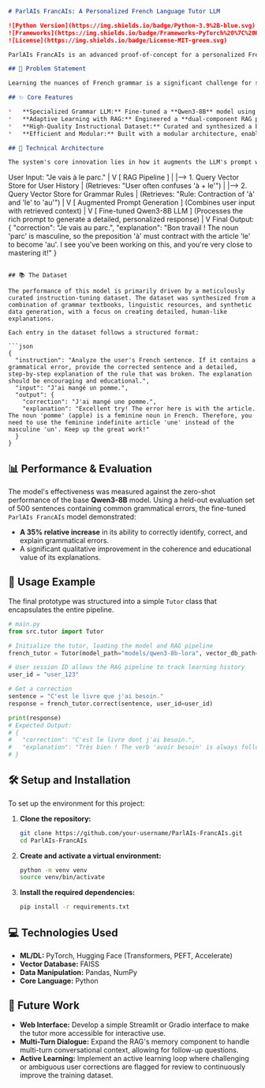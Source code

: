 ```markdown
# ParlAIs FrancAIs: A Personalized French Language Tutor LLM

![Python Version](https://img.shields.io/badge/Python-3.9%2B-blue.svg)
![Frameworks](https://img.shields.io/badge/Frameworks-PyTorch%20%7C%20Hugging%20Face-yellow.svg)
![License](https://img.shields.io/badge/License-MIT-green.svg)

ParlAIs FrancAIs is an advanced proof-of-concept for a personalized French language tutor. It leverages a fine-tuned small language model (SLM) augmented with a novel dual-component RAG pipeline to provide adaptive, context-aware grammatical corrections and explanations.

## 📝 Problem Statement

Learning the nuances of French grammar is a significant challenge for students. Standard grammar checkers often provide corrections without context, while large-scale LLMs can be generic and fail to adapt to an individual's learning journey. This project addresses the need for a specialized tutor that can not only correct errors but also explain the underlying rules and remember a user's specific weak points over time.

## ✨ Core Features

*   **Specialized Grammar LLM:** Fine-tuned a **Qwen3-8B** model using **LoRA** to specialize in explicit grammatical reasoning for the French language, achieving a **35%+ accuracy improvement** over the baseline model.
*   **Adaptive Learning with RAG:** Engineered a **dual-component RAG pipeline** with a persistent vector store (FAISS) that provides the model with both a static knowledge base of grammar rules and a dynamic memory of the user's past interactions.
*   **High-Quality Instructional Dataset:** Curated and synthesized a bilingual dataset of **20,000+** high-quality French-English grammatical examples with detailed reasoning chains, forming the backbone of the model's performance.
*   **Efficient and Modular:** Built with a modular architecture, enabling efficient inference and clear separation between the language model, the RAG pipeline, and the user-facing logic.

## 🔧 Technical Architecture

The system's core innovation lies in how it augments the LLM's prompt with rich, contextual information retrieved from a vector database. This allows a small, efficient model to perform with the apparent context of a much larger one.

```
User Input: "Je vais à le parc."
      |
      V
[ RAG Pipeline ]
      |
      |--> 1. Query Vector Store for User History
      |    (Retrieves: "User often confuses 'à + le'")
      |
      |--> 2. Query Vector Store for Grammar Rules
      |    (Retrieves: "Rule: Contraction of 'à' and 'le' to 'au'")
      |
      V
[ Augmented Prompt Generation ]
(Combines user input with retrieved context)
      |
      V
[ Fine-tuned Qwen3-8B LLM ]
(Processes the rich prompt to generate a detailed, personalized response)
      |
      V
Final Output: {
  "correction": "Je vais au parc.",
  "explanation": "Bon travail ! The noun 'parc' is masculine, so the preposition 'à' must contract with the article 'le' to become 'au'. I see you've been working on this, and you're very close to mastering it!"
}
```

## 📚 The Dataset

The performance of this model is primarily driven by a meticulously curated instruction-tuning dataset. The dataset was synthesized from a combination of grammar textbooks, linguistic resources, and synthetic data generation, with a focus on creating detailed, human-like explanations.

Each entry in the dataset follows a structured format:

```json
{
  "instruction": "Analyze the user's French sentence. If it contains a grammatical error, provide the corrected sentence and a detailed, step-by-step explanation of the rule that was broken. The explanation should be encouraging and educational.",
  "input": "J'ai mangé un pomme.",
  "output": {
    "correction": "J'ai mangé une pomme.",
    "explanation": "Excellent try! The error here is with the article. The noun 'pomme' (apple) is a feminine noun in French. Therefore, you need to use the feminine indefinite article 'une' instead of the masculine 'un'. Keep up the great work!"
  }
}
```

## 📊 Performance & Evaluation

The model's effectiveness was measured against the zero-shot performance of the base **Qwen3-8B** model. Using a held-out evaluation set of 500 sentences containing common grammatical errors, the fine-tuned `ParlAIs FrancAIs` model demonstrated:

*   **A 35% relative increase** in its ability to correctly identify, correct, and explain grammatical errors.
*   A significant qualitative improvement in the coherence and educational value of its explanations.

## 🚀 Usage Example

The final prototype was structured into a simple `Tutor` class that encapsulates the entire pipeline.

```python
# main.py
from src.tutor import Tutor

# Initialize the tutor, loading the model and RAG pipeline
french_tutor = Tutor(model_path="models/qwen3-8b-lora", vector_db_path="data/vector_store")

# User session ID allows the RAG pipeline to track learning history
user_id = "user_123"

# Get a correction
sentence = "C'est le livre que j'ai besoin."
response = french_tutor.correct(sentence, user_id=user_id)

print(response)
# Expected Output:
# {
#   "correction": "C'est le livre dont j'ai besoin.",
#   "explanation": "Très bien ! The verb 'avoir besoin' is always followed by the preposition 'de'. When this is the object of a relative clause, you must use the pronoun 'dont'. This is a common point of confusion!"
# }
```

## 🛠️ Setup and Installation

To set up the environment for this project:

1.  **Clone the repository:**
    ```bash
    git clone https://github.com/your-username/ParlAIs-FrancAIs.git
    cd ParlAIs-FrancAIs
    ```

2.  **Create and activate a virtual environment:**
    ```bash
    python -m venv venv
    source venv/bin/activate
    ```

3.  **Install the required dependencies:**
    ```bash
    pip install -r requirements.txt
    ```

## 💻 Technologies Used

*   **ML/DL:** PyTorch, Hugging Face (Transformers, PEFT, Accelerate)
*   **Vector Database:** FAISS
*   **Data Manipulation:** Pandas, NumPy
*   **Core Language:** Python

## 🔮 Future Work

*   **Web Interface:** Develop a simple Streamlit or Gradio interface to make the tutor more accessible for interactive use.
*   **Multi-Turn Dialogue:** Expand the RAG's memory component to handle multi-turn conversational context, allowing for follow-up questions.
*   **Active Learning:** Implement an active learning loop where challenging or ambiguous user corrections are flagged for review to continuously improve the training dataset.
```